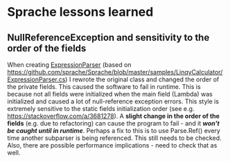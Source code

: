 # Sprache lessons learned

## NullReferenceException and sensitivity to the order of the fields

When creating [ExpressionParser](ExpressionParser.cs) (based on <https://github.com/sprache/Sprache/blob/master/samples/LinqyCalculator/ExpressionParser.cs>) I rewrote the original class and changed the order of the private fields. This caused the software to fail in runtime. This is because not all fields were initialized when the main field (Lambda) was initialized and caused a lot of null-reference exception errors. This style is extremely sensitive to the static fields initialization order (see e.g. <https://stackoverflow.com/a/3681278>). A **slight change in the order of the fields** (e.g. due to refactoring) can cause the program to fail - and it **_won't be caught until in runtime_**.
Perhaps a fix to this is to use Parse.Ref() every time another subparser is being referenced. This still needs to be checked. Also, there are possible performance implications - need to check that as well.
